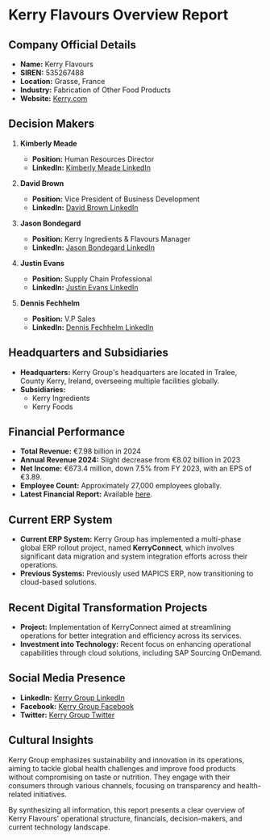 # Kerry Flavours Overview Report

## Company Official Details
- **Name:** Kerry Flavours
- **SIREN:** 535267488
- **Location:** Grasse, France
- **Industry:** Fabrication of Other Food Products
- **Website:** [Kerry.com](https://www.kerry.com/)

## Decision Makers
1. **Kimberly Meade**
   - **Position:** Human Resources Director
   - **LinkedIn:** [Kimberly Meade LinkedIn](https://www.linkedin.com/in/kimberly-meade-b6707167)
   
2. **David Brown**
   - **Position:** Vice President of Business Development
   - **LinkedIn:** [David Brown LinkedIn](https://www.linkedin.com/in/david-brown-9962b45a)

3. **Jason Bondegard**
   - **Position:** Kerry Ingredients & Flavours Manager
   - **LinkedIn:** [Jason Bondegard LinkedIn](https://www.linkedin.com/in/jason-bondegard-73472098)

4. **Justin Evans**
   - **Position:** Supply Chain Professional
   - **LinkedIn:** [Justin Evans LinkedIn](https://uk.linkedin.com/in/justin-evans-31a59a50)

5. **Dennis Fechhelm**
   - **Position:** V.P Sales
   - **LinkedIn:** [Dennis Fechhelm LinkedIn](https://www.linkedin.com/in/dennis-fechhelm-27a07812)

## Headquarters and Subsidiaries
- **Headquarters:** Kerry Group's headquarters are located in Tralee, County Kerry, Ireland, overseeing multiple facilities globally.
- **Subsidiaries:** 
   - Kerry Ingredients
   - Kerry Foods

## Financial Performance
- **Total Revenue:** €7.98 billion in 2024
- **Annual Revenue 2024:** Slight decrease from €8.02 billion in 2023
- **Net Income:** €673.4 million, down 7.5% from FY 2023, with an EPS of €3.89.
- **Employee Count:** Approximately 27,000 employees globally.
- **Latest Financial Report:** Available [here](https://www.kerry.com/about/news-and-media/2025/kerry-group-preliminary-results-for-the-year-ended-31-december-2024).

## Current ERP System
- **Current ERP System:** Kerry Group has implemented a multi-phase global ERP rollout project, named **KerryConnect**, which involves significant data migration and system integration efforts across their operations.
- **Previous Systems:** Previously used MAPICS ERP, now transitioning to cloud-based solutions.

## Recent Digital Transformation Projects
- **Project:** Implementation of KerryConnect aimed at streamlining operations for better integration and efficiency across its services.
- **Investment into Technology:** Recent focus on enhancing operational capabilities through cloud solutions, including SAP Sourcing OnDemand.

## Social Media Presence
- **LinkedIn:** [Kerry Group LinkedIn](https://www.linkedin.com/company/kerry)
- **Facebook:** [Kerry Group Facebook](https://www.facebook.com/kerrygroup)
- **Twitter:** [Kerry Group Twitter](https://twitter.com/kerrygroup)

## Cultural Insights
Kerry Group emphasizes sustainability and innovation in its operations, aiming to tackle global health challenges and improve food products without compromising on taste or nutrition. They engage with their consumers through various channels, focusing on transparency and health-related initiatives.

By synthesizing all information, this report presents a clear overview of Kerry Flavours' operational structure, financials, decision-makers, and current technology landscape. 
```